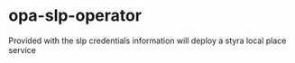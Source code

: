 # opa-slp-operator

Provided with the slp credentials information will deploy a styra local place service  
